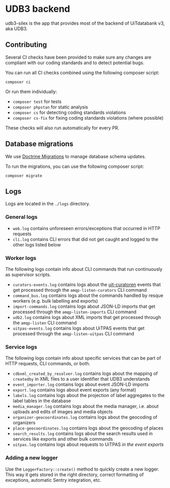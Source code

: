 # UDB3 backend

udb3-silex is the app that provides most of the backend of UiTdatabank v3, aka UDB3.

## Contributing

Several CI checks have been provided to make sure any changes are compliant with our coding standards and to detect potential bugs.

You can run all CI checks combined using the following composer script:
```
composer ci
```

Or run them individually:

- `composer test` for tests
- `composer phpstan` for static analysis
- `composer cs` for detecting coding standards violations
- `composer cs-fix` for fixing coding standards violations (where possible)

These checks will also run automatically for every PR.

## Database migrations

We use [Doctrine Migrations](http://doctrine-migrations.readthedocs.org/en/latest/index.html) to manage database schema updates.

To run the migrations, you can use the following composer script:
```
composer migrate
```

## Logs

Logs are located in the `./logs` directory.

### General logs

- `web.log` contains unforeseen errors/exceptions that occurred in HTTP requests
- `cli.log` contains CLI errors that did not get caught and logged to the other logs listed below
  
### Worker logs

The following logs contain info about CLI commands that run continuously as supervisor scripts.

- `curators-events.log` contains logs about the [uit-curatoren](https://github.com/cultuurnet/uit-curatoren/) events that get processed through the `amqp-listen-curators` CLI command
- `command_bus.log` contains logs about the commands handled by resque workers (e.g. bulk labelling and exports)
- `import-commands.log` contains logs about JSON-LD imports that get processed through the `amqp-listen-imports` CLI command
- `udb2.log` contains logs about XML imports that get processed through the `amqp-listen` CLI command
- `uitpas-events.log` contains logs about UiTPAS events that get processed through the `amqp-listen-uitpas` CLI command
  
### Service logs

The following logs contain info about specific services that can be part of HTTP requests, CLI commands, or both.

- `cdbxml_created_by_resolver.log` contains logs about the mapping of `createdby` in XML files to a user identifier that UDB3 understands
- `event_importer.log` contains logs about event JSON-LD imports
- `export.log` contains logs about event exports (any format)
- `labels.log` contains logs about the projection of label aggregates to the label tables in the database
- `media_manager.log` contains logs about the media manager, i.e. about uploads and edits of images and media objects
- `organizer-geocoordinates.log` contains logs about the geocoding of organizers
- `place-geocoordinates.log` contains logs about the geocoding of places
- `search_results.log` contains logs about the search results used in services like exports and other bulk commands
- `uitpas.log` contains logs about requests to UiTPAS _in the event exports_

### Adding a new logger

Use the `LoggerFactory::create()` method to quickly create a new logger. This way it gets stored in the right directory, correct formatting of exceptions, automatic Sentry integration, etc.

